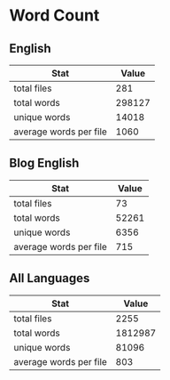 # Word Count

## English

Stat | Value
---- | -----
total files | 281
total words | 298127
unique words | 14018
average words per file | 1060

## Blog English

Stat | Value
---- | -----
total files | 73
total words | 52261
unique words | 6356
average words per file | 715

## All Languages

Stat | Value
---- | -----
total files | 2255
total words | 1812987
unique words | 81096
average words per file | 803
